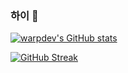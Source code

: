 ### 하이 👋
[![warpdev's GitHub stats](https://github-readme-stats.vercel.app/api?username=warpdev&show_icons=true&theme=vue-dark)](#)

[![GitHub Streak](https://github-readme-streak-stats.herokuapp.com/?user=warpdev&theme=dark)](#)


<!--
**warpdev/warpdev** is a ✨ _special_ ✨ repository because its `README.md` (this file) appears on your GitHub profile.

Here are some ideas to get you started:

- 🔭 I’m currently working on ...
- 🌱 I’m currently learning ...
- 👯 I’m looking to collaborate on ...
- 🤔 I’m looking for help with ...
- 💬 Ask me about ...
- 📫 How to reach me: ...
- 😄 Pronouns: ...
- ⚡ Fun fact: ...
-->
